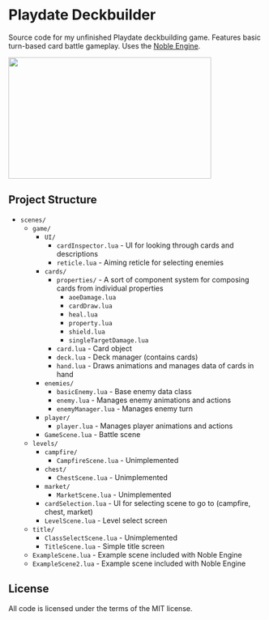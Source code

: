 # Playdate Deckbuilder
Source code for my unfinished Playdate deckbuilding game. Features basic turn-based card battle gameplay. Uses the [Noble Engine](https://github.com/NobleRobot/NobleEngine).

<img src="https://github.com/user-attachments/assets/54dc85a1-b16d-4906-8a12-7abb881e22f6" width="400" height="240"/>

## Project Structure
- `scenes/`
  - `game/`
    - `UI/`
      - `cardInspector.lua` - UI for looking through cards and descriptions
      - `reticle.lua` - Aiming reticle for selecting enemies
    - `cards/`
      - `properties/` - A sort of component system for composing cards from individual properties
        - `aoeDamage.lua`
        - `cardDraw.lua`
        - `heal.lua`
        - `property.lua`
        - `shield.lua`
        - `singleTargetDamage.lua`
      - `card.lua` - Card object
      - `deck.lua` - Deck manager (contains cards)
      - `hand.lua` - Draws animations and manages data of cards in hand 
    - `enemies/`
      - `basicEnemy.lua` - Base enemy data class
      - `enemy.lua` - Manages enemy animations and actions
      - `enemyManager.lua` - Manages enemy turn
    - `player/`
      - `player.lua` - Manages player animations and actions
    - `GameScene.lua` - Battle scene
  - `levels/`
    - `campfire/`
      - `CampfireScene.lua` - Unimplemented
    - `chest/`
      - `ChestScene.lua` - Unimplemented
    - `market/`
      - `MarketScene.lua` - Unimplemented
    - `cardSelection.lua` - UI for selecting scene to go to (campfire, chest, market)
    - `LevelScene.lua` - Level select screen
  - `title/`
    - `ClassSelectScene.lua` - Unimplemented
    - `TitleScene.lua` - Simple title screen
  - `ExampleScene.lua` - Example scene included with Noble Engine
  - `ExampleScene2.lua` - Example scene included with Noble Engine
## License
All code is licensed under the terms of the MIT license.
